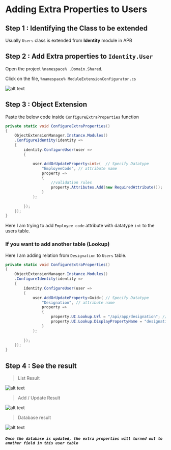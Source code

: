# Adding Extra Properties to Users

## Step 1 : Identifying the Class to be extended

Usually `Users` class is extended from **Identity** module in APB

## Step 2 : Add Extra properties to `Identity.User`

Open the project `%namespace% .Domain.Shared`.

Click on the file, `%namespace% ModuleExtensionConfigurator.cs`

![alt text](\_images\configurator.png 'configurator')

## Step 3 : Object Extension

Paste the below code inside `ConfigureExtraProperties` function

```C#
private static void ConfigureExtraProperties()
{
    ObjectExtensionManager.Instance.Modules()
    .ConfigureIdentity(identity =>
    {
        identity.ConfigureUser(user =>
        {

            user.AddOrUpdateProperty<int>(  // Specify Datatype
                "EmployeeCode", // attribute name
                property =>
                {
                    //validation rules
                    property.Attributes.Add(new RequiredAttribute());
                }
            );
            
        });                
    });
}
```

Here I am trying to add `Employee code` attribute with datatype `int` to the users table.

### If you want to add another table (Lookup)

Here I am adding relation from `Designation` to `Users` table.

```C#
private static void ConfigureExtraProperties()
{
    ObjectExtensionManager.Instance.Modules()
    .ConfigureIdentity(identity =>
    {
        identity.ConfigureUser(user =>
        {
            user.AddOrUpdateProperty<Guid>( // Specify Datatype
                "Designation", // attribute name
                property =>
                {
                    property.UI.Lookup.Url = "/api/app/designation"; // api Controller
                    property.UI.Lookup.DisplayPropertyName = "designationName"; // Designation attribute to be shown
                }
            );
            
        });                
    });
}
```
## Step 4 : See the result

> List Result

![alt text](\_images\UITable.png 'UITable')

> Add / Update Result

![alt text](\_images\UIAdd.png 'UIAdd')

> Database result

![alt text](\_images\dbresult.png 'dbresult')

##### `Once the database is updated, the extra properties will turned out to another field in this user table`